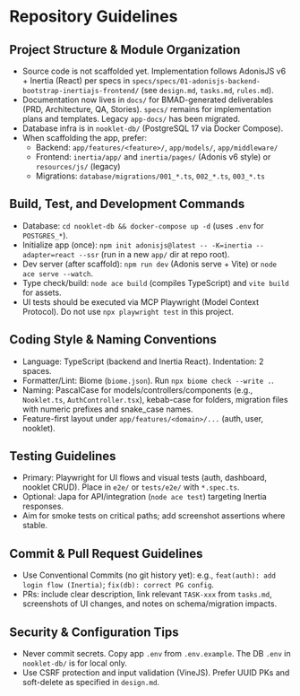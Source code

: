 # Repository Guidelines

## Project Structure & Module Organization
- Source code is not scaffolded yet. Implementation follows AdonisJS v6 + Inertia (React) per specs in `specs/specs/01-adonisjs-backend-bootstrap-inertiajs-frontend/` (see `design.md`, `tasks.md`, `rules.md`).
- Documentation now lives in `docs/` for BMAD-generated deliverables (PRD, Architecture, QA, Stories). `specs/` remains for implementation plans and templates. Legacy `app-docs/` has been migrated.
- Database infra is in `nooklet-db/` (PostgreSQL 17 via Docker Compose).
- When scaffolding the app, prefer:
  - Backend: `app/features/<feature>/`, `app/models/`, `app/middleware/`
  - Frontend: `inertia/app/` and `inertia/pages/` (Adonis v6 style) or `resources/js/` (legacy)
  - Migrations: `database/migrations/001_*.ts`, `002_*.ts`, `003_*.ts`

## Build, Test, and Development Commands
- Database: `cd nooklet-db && docker-compose up -d` (uses `.env` for `POSTGRES_*`).
- Initialize app (once): `npm init adonisjs@latest -- -K=inertia --adapter=react --ssr` (run in a new `app/` dir at repo root).
- Dev server (after scaffold): `npm run dev` (Adonis serve + Vite) or `node ace serve --watch`.
- Type check/build: `node ace build` (compiles TypeScript) and `vite build` for assets.
- UI tests should be executed via MCP Playwright (Model Context Protocol). Do not use `npx playwright test` in this project.

## Coding Style & Naming Conventions
- Language: TypeScript (backend and Inertia React). Indentation: 2 spaces.
- Formatter/Lint: Biome (`biome.json`). Run `npx biome check --write .`.
- Naming: PascalCase for models/controllers/components (e.g., `Nooklet.ts`, `AuthController.tsx`), kebab-case for folders, migration files with numeric prefixes and snake_case names.
- Feature-first layout under `app/features/<domain>/...` (auth, user, nooklet).

## Testing Guidelines
- Primary: Playwright for UI flows and visual tests (auth, dashboard, nooklet CRUD). Place in `e2e/` or `tests/e2e/` with `*.spec.ts`.
- Optional: Japa for API/integration (`node ace test`) targeting Inertia responses.
- Aim for smoke tests on critical paths; add screenshot assertions where stable.

## Commit & Pull Request Guidelines
- Use Conventional Commits (no git history yet): e.g., `feat(auth): add login flow (Inertia)`; `fix(db): correct PG config`.
- PRs: include clear description, link relevant `TASK-xxx` from `tasks.md`, screenshots of UI changes, and notes on schema/migration impacts.

## Security & Configuration Tips
- Never commit secrets. Copy app `.env` from `.env.example`. The DB `.env` in `nooklet-db/` is for local only.
- Use CSRF protection and input validation (VineJS). Prefer UUID PKs and soft-delete as specified in `design.md`.
